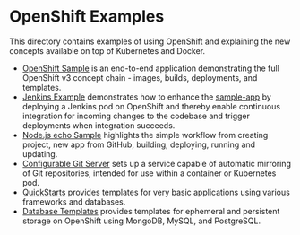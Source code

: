 OpenShift Examples
==================

This directory contains examples of using OpenShift and explaining the new concepts
available on top of Kubernetes and Docker.

* [OpenShift Sample](./sample-app) is an end-to-end application demonstrating the full
  OpenShift v3 concept chain - images, builds, deployments, and templates.
* [Jenkins Example](./jenkins) demonstrates how to enhance the [sample-app](./sample-app) by deploying a Jenkins pod on OpenShift and thereby enable continuous integration for incoming changes to the codebase and trigger deployments when integration succeeds.
* [Node.js echo Sample](https://github.com/sclorg/nodejs-ex) highlights the simple workflow from creating project, new app from GitHub, building, deploying, running and updating.
* [Configurable Git Server](./gitserver) sets up a service capable of automatic mirroring of Git repositories, intended for use within a container or Kubernetes pod.
* [QuickStarts](./quickstarts) provides templates for very basic applications using various frameworks and databases.
* [Database Templates](./db-templates) provides templates for ephemeral and persistent storage on OpenShift using MongoDB, MySQL, and PostgreSQL.
